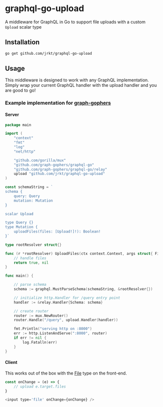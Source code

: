 # graphql-go-upload
A middleware for GraphQL in Go to support file uploads with a custom `Upload` scalar type

## Installation
```bash
go get github.com/jrkt/graphql-go-upload
```

## Usage
This middleware is designed to work with any GraphQL implementation. Simply wrap your current GraphQL handler with
the upload handler and you are good to go!

### Example implementation for [graph-gophers](https://github.com/graph-gophers/graphql-go)
#### Server
```go
package main

import (
	"context"
	"fmt"
	"log"
	"net/http"

	"github.com/gorilla/mux"
	"github.com/graph-gophers/graphql-go"
	"github.com/graph-gophers/graphql-go/relay"
	upload "github.com/jrkt/graphql-go-upload"
)

const schemaString = `
schema {
	query: Query
	mutation: Mutation
}

scalar Upload

type Query {}
type Mutation {
	uploadFiles(files: [Upload!]!): Boolean!
}`

type rootResolver struct{}

func (r *rootResolver) UploadFiles(ctx context.Context, args struct{ Files []upload.Upload }) (bool, error) {
	// handle files
	return true, nil
}

func main() {

	// parse schema
	schema := graphql.MustParseSchema(schemaString, &rootResolver{})

	// initialize http.Handler for /query entry point
	handler := &relay.Handler{Schema: schema}

	// create router
	router := mux.NewRouter()
	router.Handle("/query", upload.Handler(handler))

	fmt.Println("serving http on :8000")
	err := http.ListenAndServe(":8000", router)
	if err != nil {
		log.Fatalln(err)
	}
}
```

#### Client
This works out of the box with the [File](https://developer.mozilla.org/en-US/docs/Web/API/File) type on the front-end.
```javascript
const onChange = (e) => {
    // upload e.target.files
}

<input type='file' onChange={onChange} />
```
